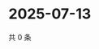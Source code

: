 # 2025-07-13

共 0 条

<!-- BEGIN ZHIHUQUESTIONS -->
<!-- 最后更新时间 Sun Jul 13 2025 13:14:59 GMT+0800 (China Standard Time) -->

<!-- END ZHIHUQUESTIONS -->
